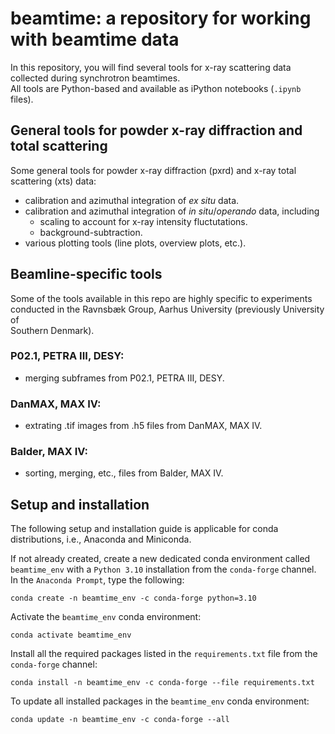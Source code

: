 # beamtime: a repository for working with beamtime data
In this repository, you will find several tools for x-ray scattering data  
collected during synchrotron beamtimes.  
All tools are Python-based and available as iPython notebooks (`.ipynb` files).

## General tools for powder x-ray diffraction and total scattering
Some general tools for powder x-ray diffraction (pxrd) and x-ray total  
scattering (xts) data:
- calibration and azimuthal integration of *ex situ* data.
- calibration and azimuthal integration of *in situ*/*operando* data, including
    - scaling to account for x-ray intensity fluctutations.
    - background-subtraction.
- various plotting tools (line plots, overview plots, etc.).

## Beamline-specific tools
Some of the tools available in this repo are highly specific to experiments  
conducted in the Ravnsbæk Group, Aarhus University (previously University of  
Southern Denmark). 

### P02.1, PETRA III, DESY:
- merging subframes from P02.1, PETRA III, DESY.

### DanMAX, MAX IV:
- extrating .tif images from .h5 files from DanMAX, MAX IV.

### Balder, MAX IV:
- sorting, merging, etc., files from Balder, MAX IV.

## Setup and installation
The following setup and installation guide is applicable for conda 
distributions, i.e., Anaconda and Miniconda.

If not already created, create a new dedicated conda environment called  
`beamtime_env` with a `Python 3.10` installation from the `conda-forge` channel.  
In the `Anaconda Prompt`, type the following:
```
conda create -n beamtime_env -c conda-forge python=3.10
```
Activate the `beamtime_env` conda environment:
```
conda activate beamtime_env
```
Install all the required packages listed in the `requirements.txt` file from the  
`conda-forge` channel:
```
conda install -n beamtime_env -c conda-forge --file requirements.txt
```
To update all installed packages in the `beamtime_env` conda environment:
```
conda update -n beamtime_env -c conda-forge --all
```
